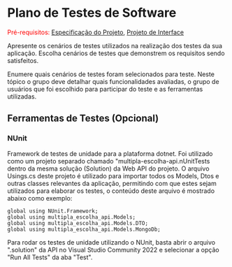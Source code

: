 # Plano de Testes de Software

<span style="color:red">Pré-requisitos: <a href="2-Especificação do Projeto.md"> Especificação do Projeto</a></span>, <a href="3-Projeto de Interface.md"> Projeto de Interface</a>

Apresente os cenários de testes utilizados na realização dos testes da sua aplicação. Escolha cenários de testes que demonstrem os requisitos sendo satisfeitos.

Enumere quais cenários de testes foram selecionados para teste. Neste tópico o grupo deve detalhar quais funcionalidades avaliadas, o grupo de usuários que foi escolhido para participar do teste e as ferramentas utilizadas.
 
## Ferramentas de Testes (Opcional)

### NUnit
Framework de testes de unidade para a plataforma dotnet. Foi utilizado como um projeto separado chamado "multipla-escolha-api.nUnitTests dentro da mesma solução (Solution) da Web API do projeto. O arquivo Usings.cs deste projeto é utilizado para importar todos os Models, Dtos e outras classes relevantes da aplicação, permitindo com que estes sejam utilizados para elaborar os testes, o conteúdo deste arquivo é mostrado abaixo como exemplo:

```
global using NUnit.Framework;
global using multipla_escolha_api.Models;
global using multipla_escolha_api.Models.DTO;
global using multipla_escolha_api.Models.MongoDb;
```
Para rodar os testes de unidade utilizando o NUnit, basta abrir o arquivo ".solution" da API no Visual Studio Community 2022 e selecionar a opção "Run All Tests" da aba "Test".
